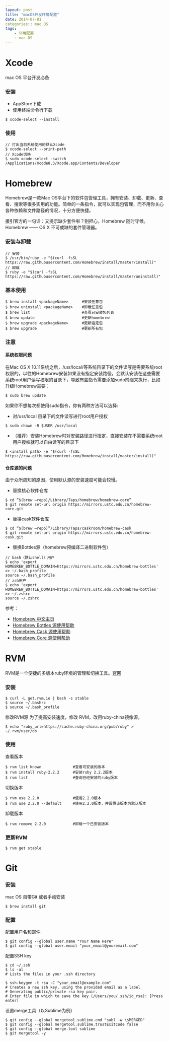 ```yaml
---
layout: post
title: "macOS开发环境配置"
date: 2014-07-01
categories:: mac OS
tags:
    - 环境配置
    - mac OS
---
```


# Xcode
mac OS 平台开发必备
### 安装
- AppStore下载
- 使用终端命令行下载
```
$ xcode-select --install
```
### 使用
```
// 打出当前系统使用的默认Xcode
$ xcode-select --print-path
// Xcode切换
$ sudo xcode-select -switch /Applications/Xcode8.3/Xcode.app/Contents/Developer
```

# Homebrew
Homebrew是一款Mac OS平台下的软件包管理工具，拥有安装、卸载、更新、查看、搜索等很多实用的功能。简单的一条指令，就可以实现包管理，而不用你关心各种依赖和文件路径的情况，十分方便快捷。  

援引官方的一句话：又提示缺少套件啦？别担心，Homebrew 随时守候。Homebrew —— OS X 不可或缺的套件管理器。

### 安装与卸载
```
// 安装
$ /usr/bin/ruby -e "$(curl -fsSL https://raw.githubusercontent.com/Homebrew/install/master/install)"
// 卸载
$ ruby -e "$(curl -fsSL https://raw.githubusercontent.com/Homebrew/install/master/uninstall)"
```

### 基本使用
```
$ brew install <packageName>      #安装任意包
$ brew uninstall <packageName>    #卸载任意包
$ brew list                       #查看已安装包列表
$ brew update                     #更新homebrew
$ brew upgrade <packageName>      #更新指定包
$ brew upgrade                    #更新所有包
```

### 注意
#### 系统权限问题
在Mac OS X 10.11系统之后，/usr/local/等系统目录下的文件读写是需要系统root权限的，以往的Homebrew安装如果没有指定安装路径，会默认安装在这些需要系统root用户读写权限的目录下，导致有些指令需要添加sudo前缀来执行，比如升级Homebrew需要：
```
$ sudo brew update
```

如果你不想每次都使用sudo指令，你有两种方法可以选择:
* 对/usr/local 目录下的文件读写进行root用户授权
```
$ sudo chown -R $USER /usr/local
```

* （推荐）安装Homebrew时对安装路径进行指定，直接安装在不需要系统root用户授权就可以自由读写的目录下
```
$ <install path> -e "$(curl -fsSL https://raw.githubusercontent.com/Homebrew/install/master/install)"
```

#### 仓库源的问题
由于众所周知的原因，使用默认源的安装速度可能会较慢。
* 替换核心软件仓库
```
$ cd “$(brew —repo)/Library/Taps/homebrew/homebrew-core”
$ git remote set-url origin https://mirrors.ustc.edu.cn/homebrew-core.git
```

* 替换cask软件仓库
```
$ cd “$(brew —repo)”/Library/Taps/caskroom/homebrew-cask
$ git remote set-url origin https://mirrors.ustc.edu.cn/homebrew-cask.git
```

* 替换Bottles源（homebrew预编译二进制软件包）
```
// bash（默认shell）用户
$ echo 'export HOMEBREW_BOTTLE_DOMAIN=https://mirrors.ustc.edu.cn/homebrew-bottles' >> ~/.bash_profile
source ~/.bash_profile
// zsh用户
$ echo 'export HOMEBREW_BOTTLE_DOMAIN=https://mirrors.ustc.edu.cn/homebrew-bottles' >> ~/.zshrc
source ~/.zshrc
```

参考：
- [Homebrew 中文主页](https://brew.sh/index_zh-cn.html)
- [Homebrew Bottles 源使用帮助](http://mirrors.ustc.edu.cn/help/homebrew-bottles.html)
- [Homebrew Cask 源使用帮助](http://mirrors.ustc.edu.cn/help/homebrew-cask.git.html)
- [Homebrew Core 源使用帮助](http://mirrors.ustc.edu.cn/help/homebrew-core.git.html)

# RVM
RVM是一个便捷的多版本ruby环境的管理和切换工具。[官网](https://rvm.io/)
### 安装
```
$ curl -L get.rvm.io | bash -s stable
$ source ~/.bashrc
$ source ~/.bash_profile
```

修改RVM源
为了提高安装速度，修改 RVM，改用ruby-china镜像源。
```
$ echo "ruby_url=https://cache.ruby-china.org/pub/ruby" > ~/.rvm/user/db
```

### 使用
查看版本
```
$ rvm list known              #查看可安装的版本
$ rvm install ruby-2.2.2      #安装ruby 2.2.2版本
$ rvm list                    #查询已经安装的ruby版本
```

切换版本
```
$ rvm use 2.2.0               #使用2.2.0版本
$ rvm use 2.2.0 --default     #使用2.2.0版本，并设置该版本为默认版本
```

卸载版本
```
$ rvm remove 2.2.0            #卸载一个已安装版本
```

### 更新RVM
```
$ rvm get stable
```

# Git
### 安装
mac OS 自带Git
或者手动安装
```
$ brew install git
```

### 配置
配置用户名和邮件
```
$ git config --global user.name "Your Name Here"
$ git config --global user.email "your_email@youremail.com"
```

配置SSH key
```
$ cd ~/.ssh
$ ls -al
# Lists the files in your .ssh directory
```

```
$ ssh-keygen -t rsa -C "your_email@example.com"
# Creates a new ssh key, using the provided email as a label
# Generating public/private rsa key pair.
# Enter file in which to save the key (/Users/you/.ssh/id_rsa): [Press enter]
```

设置merge工具（以Sublime为例）
```
$ git config --global mergetool.sublime.cmd "subl -w \$MERGED"
$ git config --global mergetool.sublime.trustExitCode false
$ git config --global merge.tool sublime
$ git mergetool -y
```
